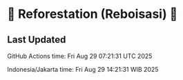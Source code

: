 
# 🌳 Reforestation (Reboisasi) 🌲

## Last Updated

GitHub Actions time: Fri Aug 29 07:21:31 UTC 2025

Indonesia/Jakarta time: Fri Aug 29 14:21:31 WIB 2025
